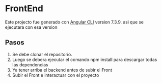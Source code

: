 # FrontEnd

Este projecto fue generado con [Angular CLI](https://github.com/angular/angular-cli) version 7.3.9. asi que se ejecutara con esa version

## Pasos

1. Se debe clonar el repositorio.
2. Luego se debera ejecutar el comando npm install para descargar todas las dependencias
3. Ya tener arriba el backend antes de subir el Front
4. Subir el Front e interactuar con el proyecto
